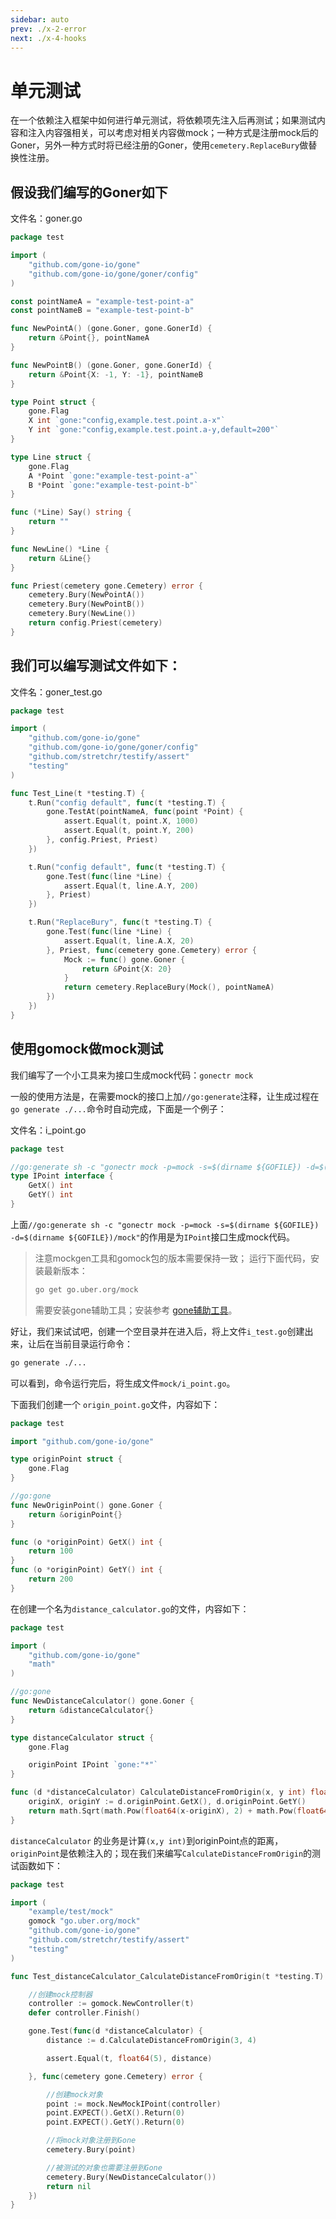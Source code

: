 ```yaml
---
sidebar: auto
prev: ./x-2-error
next: ./x-4-hooks
---
```


# 单元测试

在一个依赖注入框架中如何进行单元测试，将依赖项先注入后再测试；如果测试内容和注入内容强相关，可以考虑对相关内容做mock；一种方式是注册mock后的Goner，另外一种方式时将已经注册的Goner，使用`cemetery.ReplaceBury`做替换性注册。

## 假设我们编写的Goner如下

文件名：goner.go
```go
package test

import (
	"github.com/gone-io/gone"
	"github.com/gone-io/gone/goner/config"
)

const pointNameA = "example-test-point-a"
const pointNameB = "example-test-point-b"

func NewPointA() (gone.Goner, gone.GonerId) {
	return &Point{}, pointNameA
}

func NewPointB() (gone.Goner, gone.GonerId) {
	return &Point{X: -1, Y: -1}, pointNameB
}

type Point struct {
	gone.Flag
	X int `gone:"config,example.test.point.a-x"`
	Y int `gone:"config,example.test.point.a-y,default=200"`
}

type Line struct {
	gone.Flag
	A *Point `gone:"example-test-point-a"`
	B *Point `gone:"example-test-point-b"`
}

func (*Line) Say() string {
	return ""
}

func NewLine() *Line {
	return &Line{}
}

func Priest(cemetery gone.Cemetery) error {
	cemetery.Bury(NewPointA())
	cemetery.Bury(NewPointB())
	cemetery.Bury(NewLine())
	return config.Priest(cemetery)
}
```

## 我们可以编写测试文件如下：
文件名：goner_test.go
```go
package test

import (
	"github.com/gone-io/gone"
	"github.com/gone-io/gone/goner/config"
	"github.com/stretchr/testify/assert"
	"testing"
)

func Test_Line(t *testing.T) {
	t.Run("config default", func(t *testing.T) {
		gone.TestAt(pointNameA, func(point *Point) {
			assert.Equal(t, point.X, 1000)
			assert.Equal(t, point.Y, 200)
		}, config.Priest, Priest)
	})

	t.Run("config default", func(t *testing.T) {
		gone.Test(func(line *Line) {
			assert.Equal(t, line.A.Y, 200)
		}, Priest)
	})

	t.Run("ReplaceBury", func(t *testing.T) {
		gone.Test(func(line *Line) {
			assert.Equal(t, line.A.X, 20)
		}, Priest, func(cemetery gone.Cemetery) error {
			Mock := func() gone.Goner {
				return &Point{X: 20}
			}
			return cemetery.ReplaceBury(Mock(), pointNameA)
		})
	})
}
```

## 使用gomock做mock测试
我们编写了一个小工具来为接口生成mock代码：`gonectr mock`

一般的使用方法是，在需要mock的接口上加`//go:generate`注释，让生成过程在`go generate ./...`命令时自动完成，下面是一个例子：

文件名：i_point.go
```go
package test

//go:generate sh -c "gonectr mock -p=mock -s=$(dirname ${GOFILE}) -d=$(dirname ${GOFILE})/mock"
type IPoint interface {
	GetX() int
	GetY() int
}
```
上面`//go:generate sh -c "gonectr mock -p=mock -s=$(dirname ${GOFILE}) -d=$(dirname ${GOFILE})/mock"`的作用是为`IPoint`接口生成mock代码。

> 注意mockgen工具和gomock包的版本需要保持一致；
> 运行下面代码，安装最新版本：
> ```bash
> go get go.uber.org/mock
> ```
>
> 需要安装gone辅助工具；安装参考 [gone辅助工具](https://goner.fun/zh/references/gone-tool.html)。


好让，我们来试试吧，创建一个空目录并在进入后，将上文件`i_test.go`创建出来，让后在当前目录运行命令：
```bash
go generate ./...
```
可以看到，命令运行完后，将生成文件`mock/i_point.go`。

下面我们创建一个 `origin_point.go`文件，内容如下：
```go
package test

import "github.com/gone-io/gone"

type originPoint struct {
	gone.Flag
}

//go:gone
func NewOriginPoint() gone.Goner {
	return &originPoint{}
}

func (o *originPoint) GetX() int {
	return 100
}
func (o *originPoint) GetY() int {
	return 200
}
```

在创建一个名为`distance_calculator.go`的文件，内容如下：
```go
package test

import (
	"github.com/gone-io/gone"
	"math"
)

//go:gone
func NewDistanceCalculator() gone.Goner {
	return &distanceCalculator{}
}

type distanceCalculator struct {
	gone.Flag

	originPoint IPoint `gone:"*"`
}

func (d *distanceCalculator) CalculateDistanceFromOrigin(x, y int) float64 {
	originX, originY := d.originPoint.GetX(), d.originPoint.GetY()
	return math.Sqrt(math.Pow(float64(x-originX), 2) + math.Pow(float64(y-originY), 2))
}
```

`distanceCalculator` 的业务是计算`(x,y int)`到originPoint点的距离，`originPoint`是依赖注入的；现在我们来编写`CalculateDistanceFromOrigin`的测试函数如下：
```go
package test

import (
	"example/test/mock"
	gomock "go.uber.org/mock"
	"github.com/gone-io/gone"
	"github.com/stretchr/testify/assert"
	"testing"
)

func Test_distanceCalculator_CalculateDistanceFromOrigin(t *testing.T) {

	//创建mock控制器
	controller := gomock.NewController(t)
	defer controller.Finish()

	gone.Test(func(d *distanceCalculator) {
		distance := d.CalculateDistanceFromOrigin(3, 4)

		assert.Equal(t, float64(5), distance)

	}, func(cemetery gone.Cemetery) error {

		//创建mock对象
		point := mock.NewMockIPoint(controller)
		point.EXPECT().GetX().Return(0)
		point.EXPECT().GetY().Return(0)

		//将mock对象注册到Gone
		cemetery.Bury(point)

		//被测试的对象也需要注册到Gone
		cemetery.Bury(NewDistanceCalculator())
		return nil
	})
}
```